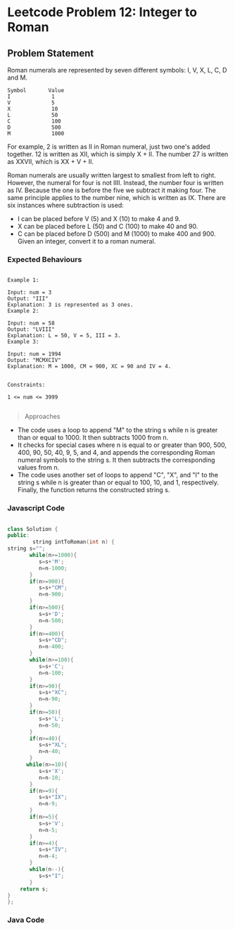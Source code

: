# Leetcode Problem 12: Integer to Roman

## Problem Statement

Roman numerals are represented by seven different symbols: I, V, X, L, C, D and M.

```
Symbol       Value
I             1
V             5
X             10
L             50
C             100
D             500
M             1000
```

For example, 2 is written as II in Roman numeral, just two one's added together. 12 is written as XII, which is simply X + II. The number 27 is written as XXVII, which is XX + V + II.

Roman numerals are usually written largest to smallest from left to right. However, the numeral for four is not IIII. Instead, the number four is written as IV. Because the one is before the five we subtract it making four. The same principle applies to the number nine, which is written as IX. There are six instances where subtraction is used:

- I can be placed before V (5) and X (10) to make 4 and 9. 
- X can be placed before L (50) and C (100) to make 40 and 90. 
- C can be placed before D (500) and M (1000) to make 400 and 900.
Given an integer, convert it to a roman numeral.

### Expected Behaviours

```plaintext

Example 1:

Input: num = 3
Output: "III"
Explanation: 3 is represented as 3 ones.
Example 2:

Input: num = 58
Output: "LVIII"
Explanation: L = 50, V = 5, III = 3.
Example 3:

Input: num = 1994
Output: "MCMXCIV"
Explanation: M = 1000, CM = 900, XC = 90 and IV = 4.
 

Constraints:

1 <= num <= 3999
 
```

> Approaches

- The code uses a loop to append "M" to the string s while n is greater than or equal to 1000. It then subtracts 1000 from n.
- It checks for special cases where n is equal to or greater than 900, 500, 400, 90, 50, 40, 9, 5, and 4, and appends the corresponding Roman numeral symbols to the string s. It then subtracts the corresponding values from n.
- The code uses another set of loops to append "C", "X", and "I" to the string s while n is greater than or equal to 100, 10, and 1, respectively.
Finally, the function returns the constructed string s.

### Javascript Code

```C++

class Solution {
public:
        string intToRoman(int n) {
string s="";
       while(n>=1000){
          s=s+'M';
          n=n-1000;
       }
       if(n>=900){
          s=s+"CM";
          n=n-900;
       }
       if(n>=500){
          s=s+'D';
          n=n-500;
       }
       if(n>=400){
          s=s+"CD";
          n=n-400;
       }
       while(n>=100){
          s=s+'C';
          n=n-100;
       }
       if(n>=90){
          s=s+"XC";
          n=n-90;
       }
       if(n>=50){
          s=s+'L';
          n=n-50;
       }
       if(n>=40){
          s=s+"XL";
          n=n-40;
       }
      while(n>=10){
          s=s+'X';
          n=n-10;
       }
       if(n>=9){
          s=s+"IX";
          n=n-9;
       }
       if(n>=5){
          s=s+'V';
          n=n-5;
       }
       if(n>=4){
          s=s+"IV";
          n=n-4;
       }
       while(n--){
          s=s+"I";
       }
    return s;
}
};

```
### Java Code

```java